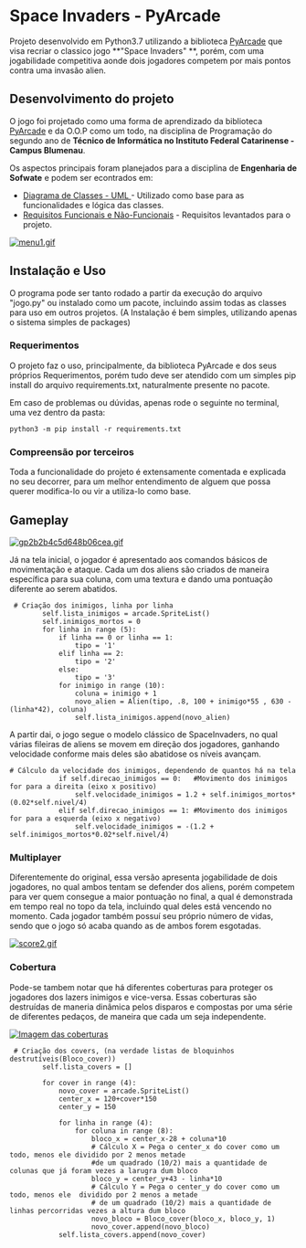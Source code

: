 # Space Invaders - PyArcade

Projeto desenvolvido em Python3.7 utilizando a biblioteca [PyArcade](http://arcade.academy/) que visa recriar o classico jogo **"Space Invaders" **,
porém, com uma jogabilidade competitiva aonde dois jogadores competem por mais pontos contra uma invasão alien.

## Desenvolvimento do projeto

O jogo foi projetado como uma forma de aprendizado da biblioteca [PyArcade](http://arcade.academy/) e da O.O.P como um todo, na disciplina de Programação do segundo ano de **Técnico de Informática no Instituto Federal Catarinense - Campus Blumenau**.

Os aspectos principais foram planejados para a disciplina de **Engenharia de Sofwate** e podem ser econtrados em:

* [Diagrama de Classes - UML ](https://www.lucidchart.com/invitations/accept/521ac160-6dbe-4b68-99d4-3f349e7ae05e) - Utilizado como base para as funcionalidades e lógica das classes.
* [Requisitos Funcionais e Não-Funcionais](https://docs.google.com/document/d/1MDXXXvBGJVtEZA573gmeRsSRpweHLWi_mhOSCG5KCzw/edit?usp=sharing) - Requisitos levantados para o projeto.


[![menu1.gif](https://s5.gifyu.com/images/menu1.gif)](https://gifyu.com/image/mFcE)


## Instalação e Uso

O programa pode ser tanto rodado a partir da execução do arquivo "jogo.py" ou instalado como um pacote, incluindo assim todas as classes para uso em outros projetos.
(A Instalação é bem simples, utilizando apenas o sistema simples de packages)

### Requerimentos

O projeto faz o uso, principalmente, da biblioteca PyArcade e dos seus próprios Requerimentos, porém tudo deve ser atendido com um simples pip install do arquivo requirements.txt, naturalmente presente no pacote.

Em caso de problemas ou dúvidas, apenas rode o seguinte no terminal, uma vez dentro da pasta:
```
python3 -m pip install -r requirements.txt
```

### Compreensão por terceiros

Toda a funcionalidade do projeto é extensamente comentada e explicada no seu decorrer, para um melhor entendimento de alguem que possa querer modifica-lo ou vir a utiliza-lo como base.


## Gameplay

[![gp2b2b4c5d648b06cea.gif](https://s5.gifyu.com/images/gp2b2b4c5d648b06cea.gif)](https://gifyu.com/image/mFc0)

Já na tela inicial, o jogador é apresentado aos comandos básicos de movimentação e ataque.
Cada um dos aliens são criados de maneira específica para sua coluna, com uma textura e dando uma pontuação diferente ao serem abatidos.

```
 # Criação dos inimigos, linha por linha
        self.lista_inimigos = arcade.SpriteList()
        self.inimigos_mortos = 0
        for linha in range (5):
            if linha == 0 or linha == 1:
                tipo = '1'
            elif linha == 2:
                tipo = '2'
            else:
                tipo = '3'
            for inimigo in range (10):
                coluna = inimigo + 1
                novo_alien = Alien(tipo, .8, 100 + inimigo*55 , 630 - (linha*42), coluna)
                self.lista_inimigos.append(novo_alien)
```
A partir dai, o jogo segue o modelo clássico de SpaceInvaders, no qual várias fileiras de aliens se movem em direção dos jogadores, ganhando velocidade conforme mais deles são abatidose os níveis avançam.

```
# Cálculo da velocidade dos inimigos, dependendo de quantos há na tela
            if self.direcao_inimigos == 0:   #Movimento dos inimigos for para a direita (eixo x positivo)
                self.velocidade_inimigos = 1.2 + self.inimigos_mortos*(0.02*self.nivel/4)
            elif self.direcao_inimigos == 1: #Movimento dos inimigos for para a esquerda (eixo x negativo)
                self.velocidade_inimigos = -(1.2 + self.inimigos_mortos*0.02*self.nivel/4)
```

### Multiplayer
Diferentemente do original, essa versão apresenta jogabilidade de dois jogadores, no qual ambos tentam se defender dos aliens, porém competem para ver quem consegue a maior pontuação no final, a qual é demonstrada em tempo real no topo da tela, incluindo qual deles está vencendo no momento.
Cada jogador também possuí seu próprio número de vidas, sendo que o jogo só acaba quando as de ambos forem esgotadas.

[![score2.gif](https://s5.gifyu.com/images/score2.gif)](https://gifyu.com/image/mFc9)

### Cobertura
Pode-se tambem notar que há diferentes coberturas para proteger os jogadores dos lazers inimigos e vice-versa.
Essas coberturas são destruídas de maneria dinâmica pelos disparos e compostas por uma série de diferentes pedaços, de maneira que cada um seja independente.

[![Imagem das coberturas](https://s5.gifyu.com/images/cover1.gif)](https://gifyu.com/image/mFc3)
```
 # Criação dos covers, (na verdade listas de bloquinhos destrutíveis(Bloco_cover))
        self.lista_covers = []
    
        for cover in range (4):
            novo_cover = arcade.SpriteList()
            center_x = 120+cover*150
            center_y = 150

            for linha in range (4):
                for coluna in range (8):
                    bloco_x = center_x-28 + coluna*10      
                    # Cálculo X = Pega o center_x do cover como um todo, menos ele dividido por 2 menos metade 
                    #de um quadrado (10/2) mais a quantidade de colunas que já foram vezes a larugra dum bloco
                    bloco_y = center_y+43 - linha*10
                    # Cálculo Y = Pega o center_y do cover como um todo, menos ele  dividido por 2 menos a metade
                    # de um quadrado (10/2) mais a quantidade de linhas percorridas vezes a altura dum bloco
                    novo_bloco = Bloco_cover(bloco_x, bloco_y, 1)
                    novo_cover.append(novo_bloco)
            self.lista_covers.append(novo_cover)
```
